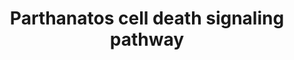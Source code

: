 ---
annotations:
- id: PW:0000275
  parent: regulatory pathway
  type: Pathway Ontology
  value: cell death pathway
- id: PW:0000004
  parent: regulatory pathway
  type: Pathway Ontology
  value: regulatory pathway
authors:
- Duan
- AlexanderPico
- Egonw
- Khanspers
citedin: ''
communities: []
description: This is pathway is an illustration for pathanatos. Parthanatos is a cell
  death signaling pathway in which excessive oxidative damage to DNA leads to over-activation
  of poly(ADP-ribose) polymerase (PARP). PARP then generates the formation of large
  poly(ADP-ribose) polymers that induce the release of apoptosis-inducing factor from
  the outer mitochondrial membrane.
last-edited: 2025-08-26
ndex: null
organisms:
- Homo sapiens
redirect_from:
- /index.php/Pathway:WP5585
- /instance/WP5585
- /instance/WP5585_r140450
revision: r140450
schema-jsonld:
- '@context': https://schema.org/
  '@id': https://wikipathways.github.io/pathways/WP5585.html
  '@type': Dataset
  creator:
    '@type': Organization
    name: WikiPathways
  description: This is pathway is an illustration for pathanatos. Parthanatos is a
    cell death signaling pathway in which excessive oxidative damage to DNA leads
    to over-activation of poly(ADP-ribose) polymerase (PARP). PARP then generates
    the formation of large poly(ADP-ribose) polymers that induce the release of apoptosis-inducing
    factor from the outer mitochondrial membrane.
  keywords:
  - ADP-riboses
  - AIFM1
  - Double-stranded DNA
  - MIF
  - 'NO'
  - Nicotinamide adenine dinucleotide(NAD+)
  - ONOO-
  - PARP1
  - ROS
  - superoxide anion radical
  license: CC0
  name: Parthanatos cell death signaling pathway
seo: CreativeWork
title: Parthanatos cell death signaling pathway
wpid: WP5585
---